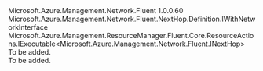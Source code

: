 <Type Name="IWithExecute" FullName="Microsoft.Azure.Management.Network.Fluent.NextHop.Definition.IWithExecute">
  <TypeSignature Language="C#" Value="public interface IWithExecute : Microsoft.Azure.Management.Network.Fluent.NextHop.Definition.IWithNetworkInterface, Microsoft.Azure.Management.ResourceManager.Fluent.Core.ResourceActions.IExecutable&lt;Microsoft.Azure.Management.Network.Fluent.INextHop&gt;" />
  <TypeSignature Language="ILAsm" Value=".class public interface auto ansi abstract IWithExecute implements class Microsoft.Azure.Management.Network.Fluent.NextHop.Definition.IWithNetworkInterface, class Microsoft.Azure.Management.ResourceManager.Fluent.Core.ResourceActions.IExecutable`1&lt;class Microsoft.Azure.Management.Network.Fluent.INextHop&gt;, class Microsoft.Azure.Management.ResourceManager.Fluent.Core.ResourceActions.IIndexable" />
  <TypeSignature Language="DocId" Value="T:Microsoft.Azure.Management.Network.Fluent.NextHop.Definition.IWithExecute" />
  <TypeSignature Language="VB.NET" Value="Public Interface IWithExecute&#xA;Implements IExecutable(Of INextHop), IWithNetworkInterface" />
  <TypeSignature Language="F#" Value="type IWithExecute = interface&#xA;    interface IExecutable&lt;INextHop&gt;&#xA;    interface IIndexable&#xA;    interface IWithNetworkInterface" />
  <AssemblyInfo>
    <AssemblyName>Microsoft.Azure.Management.Network.Fluent</AssemblyName>
    <AssemblyVersion>1.0.0.60</AssemblyVersion>
  </AssemblyInfo>
  <Interfaces>
    <Interface>
      <InterfaceName>Microsoft.Azure.Management.Network.Fluent.NextHop.Definition.IWithNetworkInterface</InterfaceName>
    </Interface>
    <Interface>
      <InterfaceName>Microsoft.Azure.Management.ResourceManager.Fluent.Core.ResourceActions.IExecutable&lt;Microsoft.Azure.Management.Network.Fluent.INextHop&gt;</InterfaceName>
    </Interface>
  </Interfaces>
  <Docs>
    <summary>To be added.</summary>
    <remarks>To be added.</remarks>
  </Docs>
  <Members />
</Type>